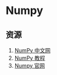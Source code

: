 # Numpy





## 资源
1. [NumPy 中文网](https://numpy.org.cn/)
2. [NumPy 教程](https://www.runoob.com/numpy/numpy-tutorial.html)
3. [Numpy 官网](https://numpy.org/doc/stable/)